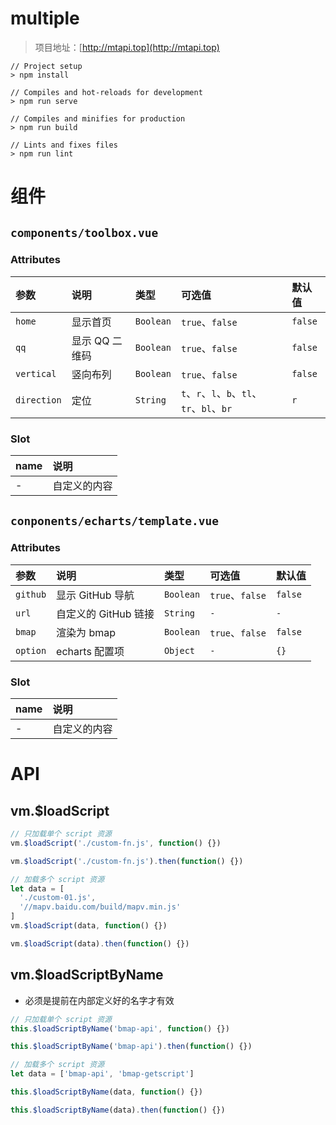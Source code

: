# multiple

> 项目地址：[http://mtapi.top](http://mtapi.top)

```
// Project setup
> npm install

// Compiles and hot-reloads for development
> npm run serve

// Compiles and minifies for production
> npm run build

// Lints and fixes files
> npm run lint
```

# 组件

## `components/toolbox.vue`

### Attributes

参数|说明|类型|可选值|默认值
:-|:-|:-|:-|:-
`home`|显示首页|`Boolean`|`true`、`false`|`false`
`qq`|显示 QQ 二维码|`Boolean`|`true`、`false`|`false`
`vertical`|竖向布列|`Boolean`|`true`、`false`|`false`
`direction`|定位|`String`|`t`、`r`、`l`、`b`、`tl`、`tr`、`bl`、`br`|`r`

### Slot

name|说明
:-|:-
-|自定义的内容


## `conponents/echarts/template.vue`

### Attributes

参数|说明|类型|可选值|默认值
:-|:-|:-|:-|:-
`github`|显示 GitHub 导航|`Boolean`|`true`、`false`|`false`
`url`|自定义的 GitHub 链接|`String`|`-`|`-`
`bmap`|渲染为 bmap|`Boolean`|`true`、`false`|`false`
`option`|echarts 配置项|`Object`|`-`|`{}`

### Slot

name|说明
:-|:-
-|自定义的内容


# API

## vm.$loadScript

```js
// 只加载单个 script 资源
vm.$loadScript('./custom-fn.js', function() {})

vm.$loadScript('./custom-fn.js').then(function() {})

// 加载多个 script 资源
let data = [
  './custom-01.js',
  '//mapv.baidu.com/build/mapv.min.js'
]
vm.$loadScript(data, function() {})

vm.$loadScript(data).then(function() {})
```

## vm.$loadScriptByName

* 必须是提前在内部定义好的名字才有效

```js
// 只加载单个 script 资源
this.$loadScriptByName('bmap-api', function() {})

this.$loadScriptByName('bmap-api').then(function() {})

// 加载多个 script 资源
let data = ['bmap-api', 'bmap-getscript']

this.$loadScriptByName(data, function() {})

this.$loadScriptByName(data).then(function() {})
```